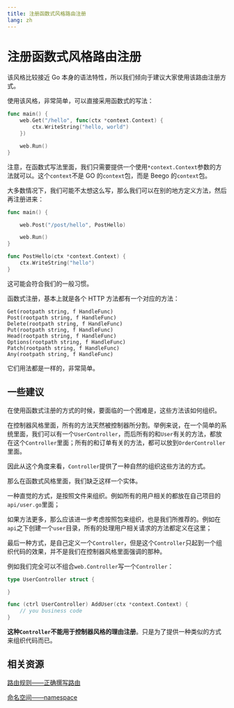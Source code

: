 ```yaml
---
title: 注册函数式风格路由注册
lang: zh
---
```


# 注册函数式风格路由注册

该风格比较接近 Go 本身的语法特性，所以我们倾向于建议大家使用该路由注册方式。

使用该风格，非常简单，可以直接采用函数式的写法：
```go
func main() {
	web.Get("/hello", func(ctx *context.Context) {
		ctx.WriteString("hello, world")
	})

	web.Run()
}
```

注意，在函数式写法里面，我们只需要提供一个使用`*context.Context`参数的方法就可以。这个`context`不是 GO 的`context`包，而是 Beego 的`context`包。

大多数情况下，我们可能不太想这么写，那么我们可以在别的地方定义方法，然后再注册进来：
```go
func main() {

	web.Post("/post/hello", PostHello)

	web.Run()
}

func PostHello(ctx *context.Context) {
	ctx.WriteString("hello")
}
```

这可能会符合我们的一般习惯。

函数式注册，基本上就是各个 HTTP 方法都有一个对应的方法：
```
Get(rootpath string, f HandleFunc)
Post(rootpath string, f HandleFunc)
Delete(rootpath string, f HandleFunc)
Put(rootpath string, f HandleFunc)
Head(rootpath string, f HandleFunc)
Options(rootpath string, f HandleFunc)
Patch(rootpath string, f HandleFunc)
Any(rootpath string, f HandleFunc)
```

它们用法都是一样的，非常简单。

## 一些建议

在使用函数式注册的方式的时候，要面临的一个困难是，这些方法该如何组织。

在控制器风格里面，所有的方法天然被控制器所分割。举例来说，在一个简单的系统里面，我们可以有一个`UserController`，而后所有的和`User`有关的方法，都放在这个`Controller`里面；所有的和订单有关的方法，都可以放到`OrderController`里面。

因此从这个角度来看，`Controller`提供了一种自然的组织这些方法的方式。

那么在函数式风格里面，我们缺乏这样一个实体。

一种直觉的方式，是按照文件来组织。例如所有的用户相关的都放在自己项目的`api/user.go`里面；

如果方法更多，那么应该进一步考虑按照包来组织，也是我们所推荐的。例如在`api`之下创建一个`user`目录，所有的处理用户相关请求的方法都定义在这里；

最后一种方式，是自己定义一个`Controller`，但是这个`Controller`只起到一个组织代码的效果，并不是我们在控制器风格里面强调的那种。

例如我们完全可以不组合`web.Controller`写一个`Controller`：
```go
type UserController struct {

}

func (ctrl UserController) AddUser(ctx *context.Context) {
    // you business code
}
```
**这种`Controller`不能用于控制器风格的理由注册**。只是为了提供一种类似的方式来组织代码而已。

## 相关资源
[路由规则——正确撰写路由](../router_rule.md)

[命名空间——namespace](./name_space.md)